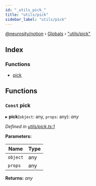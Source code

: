 ```yaml
---
id: "_utils_pick_"
title: "utils/pick"
sidebar_label: "utils/pick"
---
```


[@neurosity/notion](../index.md) › [Globals](../globals.md) › ["utils/pick"](_utils_pick_.md)

## Index

### Functions

* [pick](_utils_pick_.md#const-pick)

## Functions

### `Const` pick

▸ **pick**(`object`: any, `props`: any): *any*

*Defined in [utils/pick.ts:1](https://github.com/neurosity/notion-js/blob/80b48df/src/utils/pick.ts#L1)*

**Parameters:**

Name | Type |
------ | ------ |
`object` | any |
`props` | any |

**Returns:** *any*
